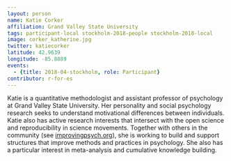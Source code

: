 ```yaml
---
layout: person
name: Katie Corker
affiliation: Grand Valley State University
tags: participant-local stockholm-2018-people stockholm-2018-local
image: corker_katherine.jpg
twitter: katiecorker
latitude: 42.9639
longitude: -85.8889
events:
  - {title: 2018-04-stockholm, role: Participant}
contributor: r-for-es
---
```

Katie is a quantitative methodologist and assistant professor of psychology at Grand Valley State University. Her personality and social psychology research seeks to understand motivational differences between individuals. Katie also has active research interests that intersect with the open science and reproducibility in science movements. Together with others in the community (see <a href="http://improvingpsych.org" target="_blank" rel="noopener">improvingpsych.org</a>), she is working to build and support structures that improve methods and practices in psychology. She also has a particular interest in meta-analysis and cumulative knowledge building.